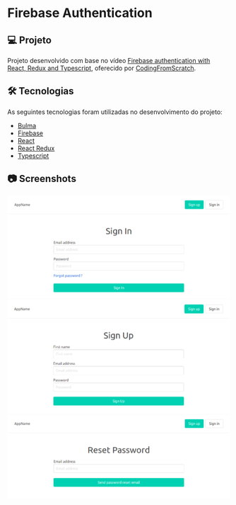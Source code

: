 # Firebase Authentication

## 💻 Projeto

Projeto desenvolvido com base no vídeo [Firebase authentication with React, Redux and Typescript][video], oferecido por [CodingFromScratch][channel].

## 🛠 Tecnologias

As seguintes tecnologias foram utilizadas no desenvolvimento do projeto:

- [Bulma][bulma]
- [Firebase][firebase]
- [React][react]
- [React Redux][react-redux]
- [Typescript][typescript]

## 📷 Screenshots

<kbd>
  <img src=".github/screenshot-signin.png" alt="signin" width="600" />
</kbd>

<kbd>
  <img src=".github/screenshot-signup.png" alt="signup" width="600" />
</kbd>

<kbd>
  <img src=".github/screenshot-reset.png" alt="reset-password" width="600" />
</kbd>

[bulma]: https://bulma.io/
[channel]: https://www.youtube.com/channel/UCS2UjgEPEybOx1toY7aKRJg
[firebase]: https://firebase.google.com/
[react]: https://reactjs.org/
[react-redux]: https://react-redux.js.org/
[typescript]: https://www.typescriptlang.org/
[video]: https://www.youtube.com/watch?v=zPCeloCwPX8
